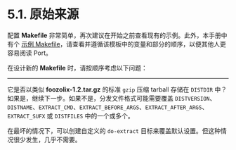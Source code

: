 # 5.1. 原始来源

配置 **Makefile** 非常简单，再次建议在开始之前查看现有的示例。此外，本手册中有个 [示例 Makefile](https://docs.freebsd.org/en/books/porters-handbook/porting-samplem/#porting-samplem)，请查看并遵循该模板中的变量和部分的顺序，以便其他人更容易阅读 Port。

在设计新的 **Makefile** 时，请按顺序考虑以下问题：

---

它是否以类似 **foozolix-1.2.tar.gz** 的标准 `gzip` 压缩 tarball 存储在 `DISTDIR` 中？如果是，继续下一步。如果不是，分发文件格式可能需要覆盖 `DISTVERSION`、`DISTNAME`、`EXTRACT_CMD`、`EXTRACT_BEFORE_ARGS`、`EXTRACT_AFTER_ARGS`、`EXTRACT_SUFX` 或 `DISTFILES` 中的一个或多个。

在最坏的情况下，可以创建自定义的 `do-extract` 目标来覆盖默认设置。但这种情况很少发生，几乎不需要。

